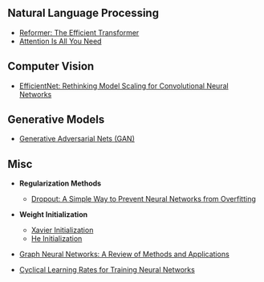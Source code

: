## Natural Language Processing
- [Reformer: The Efficient Transformer](https://arxiv.org/pdf/2001.04451.pdf)
- [Attention Is All You Need](https://arxiv.org/pdf/1706.03762.pdf)



## Computer Vision

- [EfficientNet: Rethinking Model Scaling for Convolutional Neural Networks](https://arxiv.org/pdf/1905.11946.pdf)



## Generative Models

- [Generative Adversarial Nets (GAN)](https://arxiv.org/pdf/1406.2661.pdf)



## Misc

- **Regularization Methods**
  - [Dropout: A Simple Way to Prevent Neural Networks from Overfitting](https://www.cs.toronto.edu/~hinton/absps/JMLRdropout.pdf)

- **Weight Initialization**
  - [Xavier Initialization](http://proceedings.mlr.press/v9/glorot10a/glorot10a.pdf)
  - [He Initialization](https://arxiv.org/pdf/1502.01852.pdf)

- [Graph Neural Networks: A Review of Methods and Applications](https://arxiv.org/pdf/1812.08434.pdf)
- [Cyclical Learning Rates for Training Neural Networks](https://arxiv.org/pdf/1506.01186.pdf)